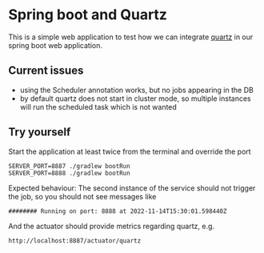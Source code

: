 # Spring boot and Quartz

This is a simple web application to test how we can integrate [quartz](http://www.quartz-scheduler.org/) in our spring boot web application.

## Current issues

* using the Scheduler annotation works, but no jobs appearing in the DB
* by default quartz does not start in cluster mode, so multiple instances will run the scheduled task which is not wanted

## Try yourself

Start the application at least twice from the terminal and override the port
    
    SERVER_PORT=8887 ./gradlew bootRun
    SERVER_PORT=8888 ./gradlew bootRun

Expected behaviour: The second instance of the service should not trigger the job, so you should not see messages like

`######## Running on port: 8888 at 2022-11-14T15:30:01.598440Z`

And the actuator should provide metrics regarding quartz, e.g.

`http://localhost:8887/actuator/quartz`
